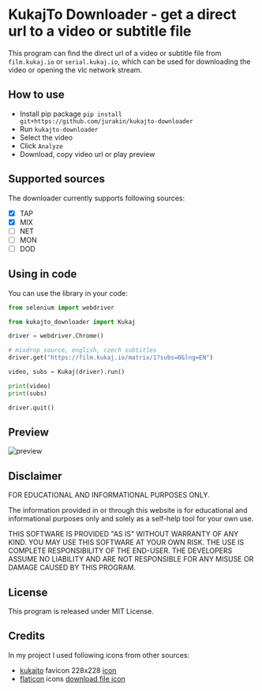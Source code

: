 # KukajTo Downloader - get a direct url to a video or subtitle file

This program can find the direct url of a video or subtitle file from `film.kukaj.io` or `serial.kukaj.io`, which can be used for downloading the video or opening the vlc network stream.

## How to use

- Install pip package `pip install git+https://github.com/jurakin/kukajto-downloader`
- Run `kukajto-downloader`
- Select the video
- Click `Analyze`
- Download, copy video url or play preview

## Supported sources

The downloader currently supports following sources:

- [x] TAP
- [x] MIX
- [ ] NET
- [ ] MON
- [ ] DOD

## Using in code

You can use the library in your code:

```python
from selenium import webdriver

from kukajto_downloader import Kukaj

driver = webdriver.Chrome()

# mixdrop source, english, czech subtitles
driver.get("https://film.kukaj.io/matrix/1?subs=0&lng=EN")

video, subs = Kukaj(driver).run()

print(video)
print(subs)

driver.quit()
```

## Preview

![preview](./preview.gif)

## Disclaimer

FOR EDUCATIONAL AND INFORMATIONAL PURPOSES ONLY.

The information provided in or through this website is for educational and informational
purposes only and solely as a self-help tool for your own use.

THIS SOFTWARE IS PROVIDED "AS IS" WITHOUT WARRANTY OF ANY KIND. YOU MAY USE THIS SOFTWARE AT YOUR OWN RISK. THE USE IS COMPLETE RESPONSIBILITY OF THE END-USER. THE DEVELOPERS ASSUME NO LIABILITY AND ARE NOT RESPONSIBLE FOR ANY MISUSE OR DAMAGE CAUSED BY THIS PROGRAM.

## License

This program is released under MIT License.

## Credits

In my project I used following icons from other sources:

- [kukajto](https://kukaj.io) favicon 228x228 [icon](https://kukaj.io/img/icons/228x228.png)
- [flaticon](https://flaticon.com) icons [download file icon](https://www.flaticon.com/free-icons/download-file)
